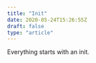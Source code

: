```yaml
---
title: "Init"
date: 2020-05-24T15:26:55Z
draft: false
type: "article"
---
```

Everything starts with an init.
